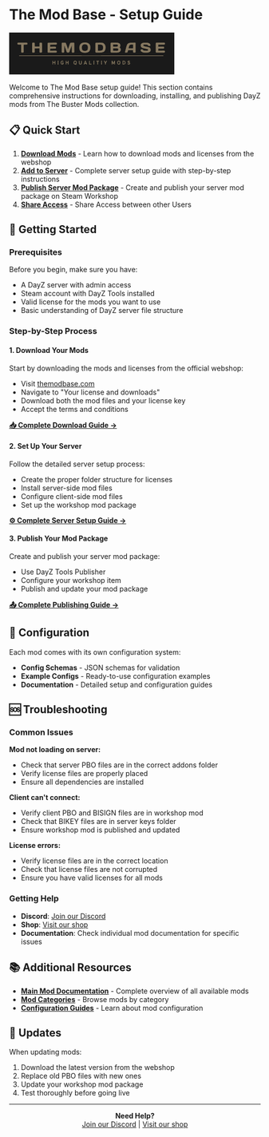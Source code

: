 # The Mod Base - Setup Guide

![The Mod Base](./images/logo.png)

Welcome to The Mod Base setup guide! This section contains comprehensive instructions for downloading, installing, and publishing DayZ mods from The Buster Mods collection.

## 📋 Quick Start

1. **[Download Mods](Download.md)** - Learn how to download mods and licenses from the webshop
2. **[Add to Server](AddToServer.md)** - Complete server setup guide with step-by-step instructions
3. **[Publish Server Mod Package](PublishAServerModPackage.md)** - Create and publish your server mod package on Steam Workshop
4. **[Share Access](ShareAccess.md)** - Share Access between other Users


## 🚀 Getting Started

### Prerequisites

Before you begin, make sure you have:
- A DayZ server with admin access
- Steam account with DayZ Tools installed
- Valid license for the mods you want to use
- Basic understanding of DayZ server file structure

### Step-by-Step Process

#### 1. Download Your Mods
Start by downloading the mods and licenses from the official webshop:
- Visit [themodbase.com](https://themodbase.com)
- Navigate to "Your license and downloads"
- Download both the mod files and your license key
- Accept the terms and conditions

[**📥 Complete Download Guide →**](Download.md)

#### 2. Set Up Your Server
Follow the detailed server setup process:
- Create the proper folder structure for licenses
- Install server-side mod files
- Configure client-side mod files
- Set up the workshop mod package

[**⚙️ Complete Server Setup Guide →**](AddToServer.md)

#### 3. Publish Your Mod Package
Create and publish your server mod package:
- Use DayZ Tools Publisher
- Configure your workshop item
- Publish and update your mod package

[**📤 Complete Publishing Guide →**](PublishAServerModPackage.md)

## 🔧 Configuration

Each mod comes with its own configuration system:
- **Config Schemas** - JSON schemas for validation
- **Example Configs** - Ready-to-use configuration examples
- **Documentation** - Detailed setup and configuration guides

## 🆘 Troubleshooting

### Common Issues

**Mod not loading on server:**
- Check that server PBO files are in the correct addons folder
- Verify license files are properly placed
- Ensure all dependencies are installed

**Client can't connect:**
- Verify client PBO and BISIGN files are in workshop mod
- Check that BIKEY files are in server keys folder
- Ensure workshop mod is published and updated

**License errors:**
- Verify license files are in the correct location
- Check that license files are not corrupted
- Ensure you have valid licenses for all mods

### Getting Help

- **Discord**: [Join our Discord](https://discord.gg/kGjN6gJy3m)
- **Shop**: [Visit our shop](https://themodbase.com/)
- **Documentation**: Check individual mod documentation for specific issues

## 📚 Additional Resources

- **[Main Mod Documentation](./README.md)** - Complete overview of all available mods
- **[Mod Categories](./README.md#-core-mods)** - Browse mods by category
- **[Configuration Guides](./README.md#-configuration)** - Learn about mod configuration

## 🔄 Updates

When updating mods:
1. Download the latest version from the webshop
2. Replace old PBO files with new ones
3. Update your workshop mod package
4. Test thoroughly before going live

---

<div align="center">
  <strong>Need Help?</strong><br>
  <a href="https://discord.gg/kGjN6gJy3m">Join our Discord</a> | 
  <a href="https://www.themodbase.com/">Visit our shop</a>
</div>

